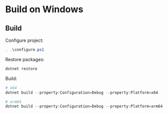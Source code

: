 # Build on Windows

## Build

Configure project:

```powershell
. .\configure.ps1
```

Restore packages:

```powershell
dotnet restore
```

Build:

```powershell
# x64
dotnet build --property:Configuration=Debug --property:Platform=x64

# arm64
dotnet build --property:Configuration=Debug --property:Platform=arm64
```
